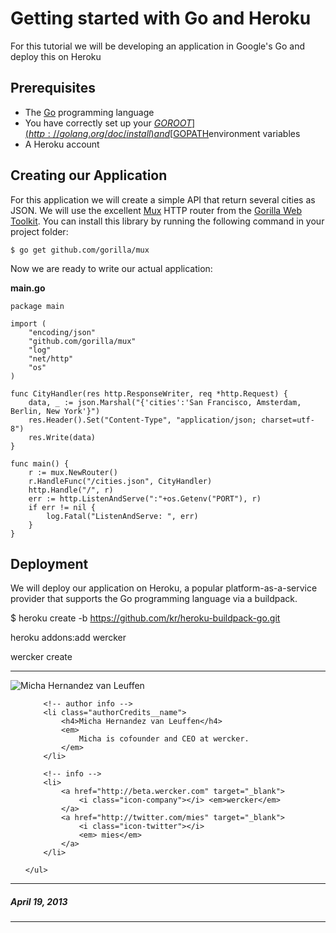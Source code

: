 # Getting started with Go and Heroku
For this tutorial we will be developing an application in Google's Go and deploy this on Heroku

## Prerequisites
* The [Go](http://golang.org/) programming language
* You have correctly set up your [$GOROOT](http://golang.org/doc/install) and [$GOPATH](http://golang.org/doc/code.html#tmp_2)environment variables
* A Heroku account

## Creating our Application

For this application we will create a simple API that return several cities as JSON. We will use the excellent [Mux](http://github.com/gorilla/mux) HTTP router from the [Gorilla Web Toolkit](http://www.gorillatoolkit.org/pkg/mux). You can install this library by running the following command in your project folder:

    $ go get github.com/gorilla/mux

Now we are ready to write our actual application:

**main.go**

    package main

    import (
        "encoding/json"
        "github.com/gorilla/mux"
        "log"
        "net/http"
        "os"
    )

    func CityHandler(res http.ResponseWriter, req *http.Request) {
        data, _ := json.Marshal("{'cities':'San Francisco, Amsterdam, Berlin, New York'}")
        res.Header().Set("Content-Type", "application/json; charset=utf-8")
        res.Write(data)
    }

    func main() {
        r := mux.NewRouter()
        r.HandleFunc("/cities.json", CityHandler)
        http.Handle("/", r)
        err := http.ListenAndServe(":"+os.Getenv("PORT"), r)
        if err != nil {
            log.Fatal("ListenAndServe: ", err)
        }
    }


## Deployment

We will deploy our application on Heroku, a popular platform-as-a-service provider that supports the Go programming language via a buildpack.

$ heroku create -b https://github.com/kr/heroku-buildpack-go.git

heroku addons:add wercker

wercker create

-------

<div class="authorCredits">
    <span class="profile-picture">
        <img src="https://secure.gravatar.com/avatar/d4b19718f9748779d7cf18c6303dc17f?d=identicon&s=192" alt="Micha Hernandez van Leuffen"/>
    </span>
    <ul class="authorCredits">

        <!-- author info -->
        <li class="authorCredits__name">
            <h4>Micha Hernandez van Leuffen</h4>
            <em>
                Micha is cofounder and CEO at wercker.
            </em>
        </li>

        <!-- info -->
        <li>
            <a href="http://beta.wercker.com" target="_blank">
                <i class="icon-company"></i> <em>wercker</em>
            </a>
            <a href="http://twitter.com/mies" target="_blank">
                <i class="icon-twitter"></i>
                <em> mies</em>
            </a>
        </li>

    </ul>
</div>

-------
##### April 19, 2013
-------